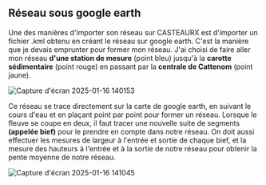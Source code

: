 ## Réseau sous google earth

Une des manières d'importer son réseau sur CASTEAURX est d'importer un fichier .kml obtenu en créant le réseau sur google earth.
C'est la manière que je devais emprunter pour former mon réseau. J'ai choisi de faire aller mon réseau **d'une station de mesure** (point bleu) jusqu'à la **carotte sédimentaire** (point rouge) en passant par la **centrale de Cattenom** (point jaune).

![Capture d'écran 2025-01-16 140153](https://github.com/user-attachments/assets/2124b808-5bb2-4ad5-b74f-c23a9dda8f3f)

Ce réseau se trace directement sur la carte de google earth, en suivant le cours d'eau et en plaçant point par point pour former un réseau. Lorsque le fleuve se coupe en deux, il faut tracer une nouvelle suite de segments **(appelée bief)** pour le prendre en compte dans notre réseau.
On doit aussi effectuer les mesures de largeur à l'entrée et sortie de chaque bief, et la mesure des hauteurs à l'entrée et à la sortie de notre réseau pour obtenir la pente moyenne de notre réseau.

![Capture d'écran 2025-01-16 141045](https://github.com/user-attachments/assets/d543a0ca-4bdb-496e-88fe-6145a70fbf18)
